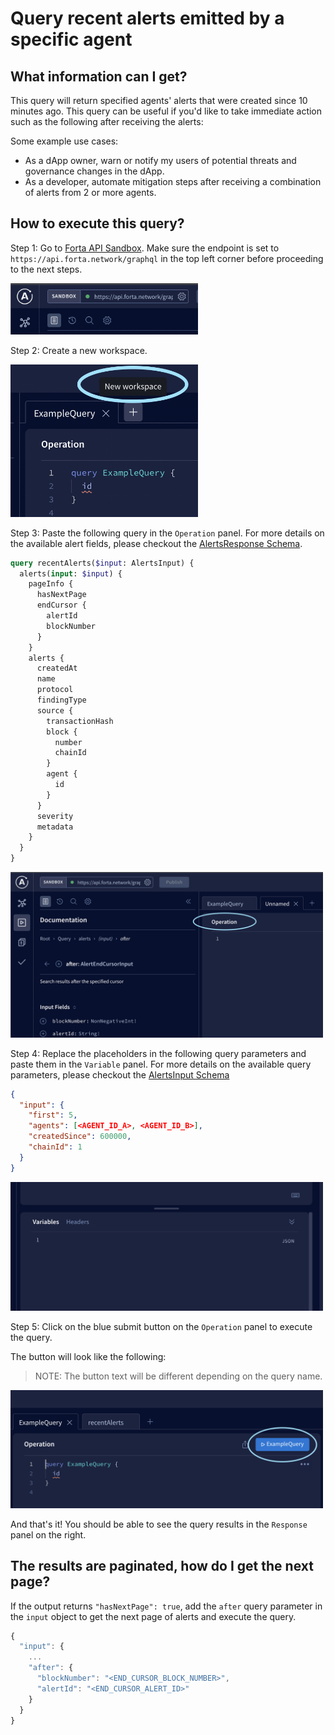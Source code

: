 # Query recent alerts emitted by a specific agent

## What information can I get?

This query will return specified agents' alerts that were created since 10 minutes ago. This query can be useful if you'd like to take immediate action such as the following after receiving the alerts:

Some example use cases:
* As a dApp owner, warn or notify my users of potential threats and governance changes in the dApp.
* As a developer, automate mitigation steps after receiving a combination of alerts from 2 or more agents.

## How to execute this query?

Step 1: Go to [Forta API Sandbox](https://studio.apollographql.com/sandbox?endpoint=https%3A%2F%2Fapi.forta.network%2Fgraphql). Make sure the endpoint is set to `https://api.forta.network/graphql` in the top left corner before proceeding to the next steps.
<p align="left">
  <img src="screenshots/sandbox_endpoint.png" alt="Sandbox Endpoint Screenshot" width="300"/>
</p>

Step 2: Create a new workspace.
<p align="left">
  <img src="screenshots/new_workspace.png" alt="New Workspace Screenshot" width="300"/>
</p>

Step 3: Paste the following query in the `Operation` panel. For more details on the available alert fields, please checkout the [AlertsResponse Schema](https://studio.apollographql.com/sandbox/schema/reference/objects/AlertsResponse).

```graphql
query recentAlerts($input: AlertsInput) {
  alerts(input: $input) {
    pageInfo {
      hasNextPage
      endCursor {
        alertId
        blockNumber
      }
    }
    alerts {
      createdAt
      name
      protocol
      findingType
      source {
        transactionHash
        block {
          number
          chainId
        }
        agent {
          id
        }
      }
      severity
      metadata
    }
  }
}
```

<p align="left">
  <img src="screenshots/operation_panel.png" alt="Operation Panel Screenshot" width="500"/>
</p>

Step 4: Replace the placeholders in the following query parameters and paste them in the `Variable` panel. For more details on the available query parameters, please checkout the [AlertsInput Schema](https://studio.apollographql.com/sandbox/schema/reference/inputs/AlertsInput)
```json
{
  "input": {
    "first": 5,
    "agents": [<AGENT_ID_A>, <AGENT_ID_B>],
    "createdSince": 600000,
    "chainId": 1
  }
}
```

<p align="left">
  <img src="screenshots/variable_panel.png" alt="Variable Panel Screenshot" width="500"/>
</p>

Step 5: Click on the blue submit button on the `Operation` panel to execute the query.

The button will look like the following:

> NOTE: The button text will be different depending on the query name.

<p align="left">
  <img src="screenshots/query_submit_button.png" alt="Query Submit Button Screenshot" width="500"/>
</p>

And that's it! You should be able to see the query results in the `Response` panel on the right.

## The results are paginated, how do I get the next page?

If the output returns `"hasNextPage": true`, add the `after` query parameter in the `input` object to get the next page of alerts and execute the query.

```javascript
{
  "input": {
    ...
    "after": {
      "blockNumber": "<END_CURSOR_BLOCK_NUMBER>",
      "alertId": "<END_CURSOR_ALERT_ID>"
    }
  }
}
```


